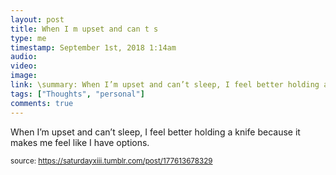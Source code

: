 ```yaml
---
layout: post
title: When I m upset and can t s
type: me
timestamp: September 1st, 2018 1:14am
audio: 
video: 
image: 
link: \summary: When I’m upset and can’t sleep, I feel better holding a knife because it makes me feel like I have options.
tags: ["Thoughts", "personal"]
comments: true
---
```


When I’m upset and can’t sleep, I feel better holding a knife because it makes me feel like I have options.
  
<small>source: https://saturdayxiii.tumblr.com/post/177613678329</small>